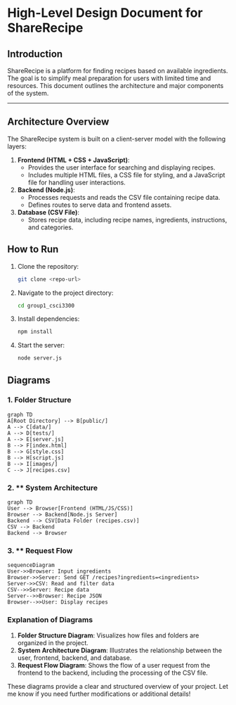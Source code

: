 # High-Level Design Document for ShareRecipe

## Introduction
ShareRecipe is a platform for finding recipes based on available ingredients. The goal is to simplify meal preparation for users with limited time and resources. This document outlines the architecture and major components of the system.

---

## Architecture Overview
The ShareRecipe system is built on a client-server model with the following layers:
1. **Frontend (HTML + CSS + JavaScript)**:
   - Provides the user interface for searching and displaying recipes.
   - Includes multiple HTML files, a CSS file for styling, and a JavaScript file for handling user interactions.
2. **Backend (Node.js)**:
   - Processes requests and reads the CSV file containing recipe data.
   - Defines routes to serve data and frontend assets.
3. **Database (CSV File)**:
   - Stores recipe data, including recipe names, ingredients, instructions, and categories.

## How to Run
1. Clone the repository:
   ```bash
   git clone <repo-url>
2. Navigate to the project directory:
    ```bash
   cd group1_csci3300
   
3. Install dependencies:
   ```bash
   npm install
   
4. Start the server:
   ```bash
   node server.js

## Diagrams

### 1. Folder Structure
```mermaid
graph TD
A[Root Directory] --> B[public/]
A --> C[data/]
A --> D[tests/]
A --> E[server.js]
B --> F[index.html]
B --> G[style.css]
B --> H[script.js]
B --> I[images/]
C --> J[recipes.csv]
```

### 2. ** System Architecture
```mermaid
graph TD
User --> Browser[Frontend (HTML/JS/CSS)]
Browser --> Backend[Node.js Server]
Backend --> CSV[Data Folder (recipes.csv)]
CSV --> Backend
Backend --> Browser
```
### 3. ** Request Flow
```mermaid
sequenceDiagram
User->>Browser: Input ingredients
Browser->>Server: Send GET /recipes?ingredients=<ingredients>
Server->>CSV: Read and filter data
CSV-->>Server: Recipe data
Server-->>Browser: Recipe JSON
Browser-->>User: Display recipes
```

### Explanation of Diagrams
1. **Folder Structure Diagram**: Visualizes how files and folders are organized in the project.
2. **System Architecture Diagram**: Illustrates the relationship between the user, frontend, backend, and database.
3. **Request Flow Diagram**: Shows the flow of a user request from the frontend to the backend, including the processing of the CSV file.

These diagrams provide a clear and structured overview of your project. Let me know if you need further modifications or additional details!
